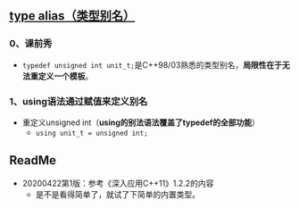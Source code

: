 ## [type alias（类型别名）]( https://zh.cppreference.com/w/cpp/language/type_alias )

### 0、课前秀

+ `typedef unsigned int unit_t;`是C++98/03熟悉的类型别名，**局限性在于无法重定义一个模板**。

### 1、using语法通过赋值来定义别名

+ 重定义unsigned int（**using的别法语法覆盖了typedef的全部功能**）
  + `using unit_t = unsigned int;`

## ReadMe

+ 20200422第1版：参考《深入应用C++11》1.2.2的内容
  + 是不是看得简单了，就试了下简单的内置类型。